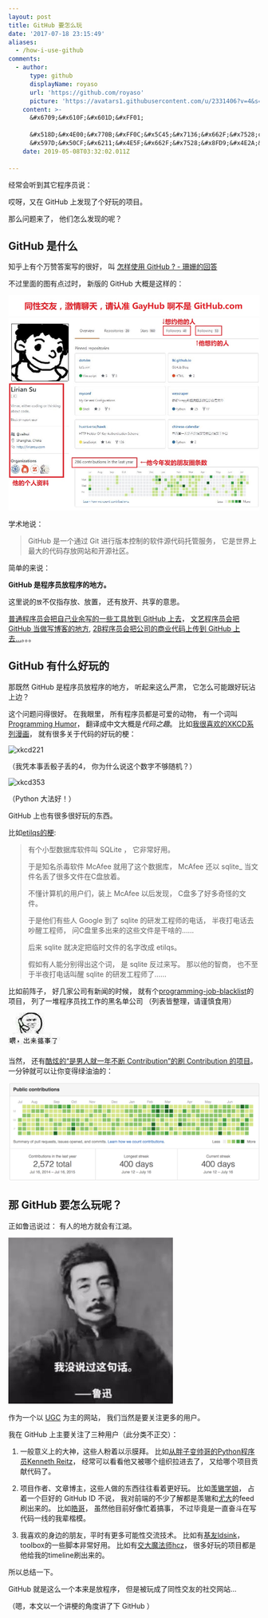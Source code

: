 ```yaml
---
layout: post
title: GitHub 要怎么玩
date: '2017-07-18 23:15:49'
aliases:
  - /how-i-use-github
comments:
  - author:
      type: github
      displayName: royaso
      url: 'https://github.com/royaso'
      picture: 'https://avatars1.githubusercontent.com/u/2331406?v=4&s=73'
    content: >-
      &#x6709;&#x610F;&#x601D;&#xFF01;

      &#x518D;&#x4E00;&#x770B;&#xFF0C;&#x5C45;&#x7136;&#x662F;&#x7528;comment,
      &#x597D;&#x50CF;&#x6211;&#x4E5F;&#x662F;&#x7528;&#x8FD9;&#x4E2A;&#x3002;
    date: 2019-05-08T03:32:02.011Z

---
```


经常会听到其它程序员说：

哎呀，又在 GitHub 上发现了个好玩的项目。

那么问题来了，
他们怎么发现的呢？

<!--MORE-->

## GitHub 是什么

知乎上有个万赞答案写的很好，
叫 [怎样使用 GitHub ? - 珊姗的回答][zhihu-github]

不过里面的图有点过时，
新版的 GitHub 大概是这样的：

![user-page][user-page]

学术地说：

> GitHub 是一个通过 Git 进行版本控制的软件源代码托管服务，
> 它是世界上最大的代码存放网站和开源社区。

简单的来说：

**GitHub 是程序员放程序的地方。**

这里说的`放`不仅指存放、放置，
还有放开、共享的意思。

[普通程序员会把自己业余写的一些工具放到 GitHub 上去][hacker-scripts]，
[文艺程序员会把 GitHub 当做写博客的地方][fouber-blog],
[2B程序员会把公司的商业代码上传到 GitHub 上去...][suning]。。。


## GitHub 有什么好玩的

那既然 GitHub 是程序员放程序的地方，
听起来这么严肃，
它怎么可能跟好玩沾上边？

这个问题问得很好。
在我眼里，
所有程序员都是可爱的动物，
有一个词叫[Programming Humor][reddit-programming-humor]，
翻译成中文大概是*代码之趣*。
比如[我很喜欢的XKCD系列漫画][xkcd]，
就有很多关于代码的好玩的梗：

![xkcd221][xkcd221]

（我凭本事丢骰子丢的4，
你为什么说这个数字不够随机？）

![xkcd353][xkcd353]

（Python 大法好！）

GitHub 上也有很多很好玩的东西。

比如[etilqs的梗][sqlite]:

> 有个小型数据库软件叫 SQLite ，
> 它非常好用。
>
> 于是知名杀毒软件 McAfee 就用了这个数据库，
> McAfee 还以 sqlite\_ 当文件名丢了很多文件在C盘放着。
>
> 不懂计算机的用户们，装上 McAfee 以后发现，
> C盘多了好多奇怪的文件。
>
> 于是他们有些人 Google 到了 sqlite 的研发工程师的电话，
> 半夜打电话去吵醒工程师，
> 问C盘里多出来的这些文件是干啥的……
>
> 后来 sqlite 就决定把临时文件的名字改成 etilqs。
>
> 假如有人能分别得出这个词，
> 是 sqlite 反过来写。
> 那以他的智商，
> 也不至于半夜打电话叫醒 sqlite 的研发工程师了……

比如前阵子，
好几家公司有新闻的时候，
就有个[programming-job-blacklist][blacklist]的项目，
列了一堆程序员找工作的黑名单公司
（列表皆整理，请谨慎食用）

![gaoshi][gaoshi]

当然，
还有[酷炫的“是男人就一年不断 Contribution”的刷 Contribution 的项目][rockstar]。
一分钟就可以让你变得绿油油的：

![contribution][contribution]


## 那 GitHub 要怎么玩呢？

正如鲁迅说过：
有人的地方就会有江湖。

![no-i-didnt][no]

作为一个以 [UGC][ugc] 为主的网站，
我们当然是要关注更多的用户。

我在 GitHub 上主要关注了三种用户（此分类不正交）：

1. 一般意义上的大神，这些人粉着以示膜拜。
比如[从胖子变帅哥的Python程序员Kenneth Reitz][kr-story]，
经常可以看看他又被哪个组织拉进去了，
又给哪个项目贡献代码了。

2. 项目作者、文章博主，这些人做的东西往往看着更好玩。
比如[羡辙学姐][zhangwenli]，
占着一个巨好的 GitHub ID 不说，
我对前端的不少了解都是羡辙和[尤大][You]的feed刷出来的。
比如[皓哥][haoel]，
虽然他目前好像忙着搞事，
不过毕竟是一直奋斗在写代码一线的我辈楷模。

3. 我喜欢的身边的朋友，平时有更多可能性交流技术。
比如有[基友ldsink][ldsink]，
toolbox的一些脚本非常好用。
比如有[交大魔法师hcz][hcz]，
很多好玩的项目都是他给我的timeline刷出来的。


所以总结一下。

GitHub 就是这么一个本来是放程序，
但是被玩成了同性交友的社交网站…

（嗯，本文以一个讲梗的角度讲了下 GitHub ）


[zhihu-github]: https://www.zhihu.com/question/20070065/answer/79557687
[user-page]: /assets/pics/github/mine_panel.jpg
[hacker-scripts]: https://github.com/NARKOZ/hacker-scripts
[fouber-blog]: https://github.com/fouber/blog/issues/1
[suning]: http://shell909090.org/blog/archives/2792/
[reddit-programming-humor]: https://www.reddit.com/r/ProgrammerHumor/
[xkcd]: https://xkcd.com
[xkcd221]: https://imgs.xkcd.com/comics/random_number.png
[xkcd353]: https://imgs.xkcd.com/comics/python.png
[sqlite]: https://github.com/mackyle/sqlite/blob/3cf493d4018042c70a4db733dd38f96896cd825f/src/os.h#L52-L62
[blacklist]: https://github.com/shengxinjing/programmer-job-blacklist
[gaoshi]: /assets/pics/gaoshi.jpg
[rockstar]: https://github.com/avinassh/rockstar
[contribution]: https://github.com/avinassh/rockstar/raw/master/images/greensgreensgreens.png
[no]: /assets/pics/not_said.jpg
[ugc]: https://en.wikipedia.org/wiki/User-generated_content
[kr-story]: https://zhuanlan.zhihu.com/p/20346580
[zhangwenli]: https://github.com/Ovilia
[You]: https://github.com/yyx990803
[haoel]: https://github.com/haoel
[hcz]: https://github.com/hczhcz
[ldsink]: https://github.com/ldsink

